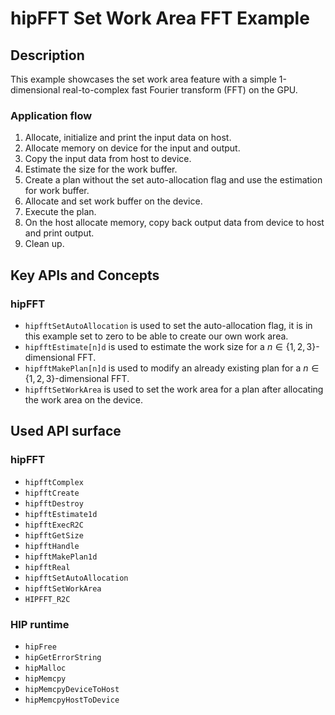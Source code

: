 # hipFFT Set Work Area FFT Example

## Description

This example showcases the set work area feature with a simple 1-dimensional real-to-complex fast Fourier transform (FFT) on the GPU.

### Application flow

1. Allocate, initialize and print the input data on host.
2. Allocate memory on device for the input and output.
3. Copy the input data from host to device.
4. Estimate the size for the work buffer.
5. Create a plan without the set auto-allocation flag and use the estimation for work buffer.
6. Allocate and set work buffer on the device.
7. Execute the plan.
8. On the host allocate memory, copy back output data from device to host and print output.
9. Clean up.

## Key APIs and Concepts

### hipFFT
- `hipfftSetAutoAllocation` is used to set the auto-allocation flag, it is in this example set to zero to be able to create our own work area.
- `hipfftEstimate[n]d` is used to estimate the work size for a $n \in \{ 1, 2, 3 \}$-dimensional FFT.
- `hipfftMakePlan[n]d` is used to modify an already existing plan for a $n \in \{ 1, 2, 3 \}$-dimensional FFT.
- `hipfftSetWorkArea` is used to set the work area for a plan after allocating the work area on the device. 

## Used API surface

### hipFFT

- `hipfftComplex`
- `hipfftCreate`
- `hipfftDestroy`
- `hipfftEstimate1d`
- `hipfftExecR2C`
- `hipfftGetSize`
- `hipfftHandle`
- `hipfftMakePlan1d`
- `hipfftReal`
- `hipfftSetAutoAllocation`
- `hipfftSetWorkArea`
- `HIPFFT_R2C`

### HIP runtime

- `hipFree`
- `hipGetErrorString`
- `hipMalloc`
- `hipMemcpy`
- `hipMemcpyDeviceToHost`
- `hipMemcpyHostToDevice`

